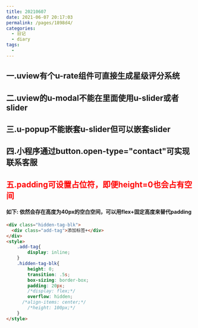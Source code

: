 ```yaml
---
title: 20210607
date: 2021-06-07 20:17:03
permalink: /pages/1898d4/
categories:
  - 日记
  - diary
tags:
  - 
---
```

## 一.uview有个u-rate组件可直接生成星级评分系统

## 二.uview的u-modal不能在里面使用u-slider或者slider

## 三.u-popup不能嵌套u-slider但可以嵌套slider

## 四.小程序通过button.open-type="contact"可实现联系客服

## <font color="red">五.padding可设置占位符，即便height=0也会占有空间</font>

#### 如下: 依然会存在高度为40px的空白空间，可以用flex+固定高度来替代padding

```html
<div class="hidden-tag-blk">
  <div class="add-tag">添加标签+</div>
</div>
<style>
    .add-tag{
        display: inline;
    }
    .hidden-tag-blk{
        height: 0;
        transition: .5s;
        box-sizing: border-box;
        padding: 20px;
        /*display: flex;*/
        overflow: hidden;
      /*align-items: center;*/
        /*height: 100px;*/
    }
</style>
```

